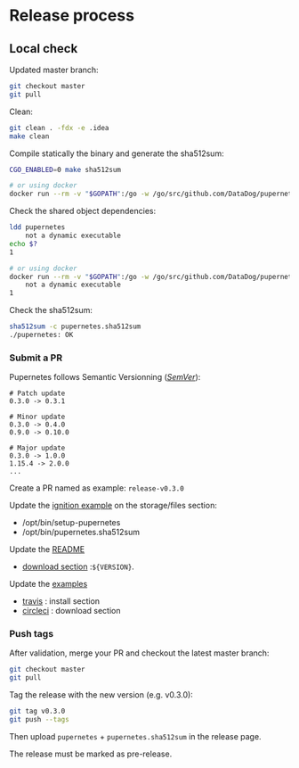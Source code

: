 # Release process

## Local check

Updated master branch:
```bash
git checkout master
git pull
```

Clean:
```bash
git clean . -fdx -e .idea
make clean
```

Compile statically the binary and generate the sha512sum:
```bash
CGO_ENABLED=0 make sha512sum

# or using docker
docker run --rm -v "$GOPATH":/go -w /go/src/github.com/DataDog/pupernetes golang:1.10 make sha512sum
```

Check the shared object dependencies:
```bash
ldd pupernetes
	not a dynamic executable
echo $?
1

# or using docker
docker run --rm -v "$GOPATH":/go -w /go/src/github.com/DataDog/pupernetes golang:1.10 sh -c 'ldd pupernetes ; echo $?'
	not a dynamic executable
1
```

Check the sha512sum:
```bash
sha512sum -c pupernetes.sha512sum 
./pupernetes: OK
```

### Submit a PR

Pupernetes follows Semantic Versionning ([_SemVer_](https://semver.org/)):
```text
# Patch update
0.3.0 -> 0.3.1

# Minor update
0.3.0 -> 0.4.0
0.9.0 -> 0.10.0

# Major update
0.3.0 -> 1.0.0
1.15.4 -> 2.0.0
...
```

Create a PR named as example: `release-v0.3.0`

Update the [ignition example](environments/container-linux/ignition.yaml) on the storage/files section:
* /opt/bin/setup-pupernetes
* /opt/bin/pupernetes.sha512sum

Update the [README](README.md)
* [download section](README.md#download) :`${VERSION}`.

Update the [examples](./examples)
* [travis](./examples/travis.yaml) : install section
* [circleci](./examples/circleci.yaml) : download section

### Push tags

After validation, merge your PR and checkout the latest master branch:
```bash
git checkout master
git pull
```

Tag the release with the new version (e.g. v0.3.0):
```bash
git tag v0.3.0
git push --tags
```

Then upload `pupernetes` + `pupernetes.sha512sum` in the release page.

The release must be marked as pre-release.
